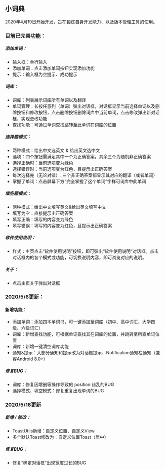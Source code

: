 ## 小词典

2020年4月19日开始开发，旨在锻炼自身开发能力、以及版本管理工具的使用。

### 目前已完善功能：

##### 添加单词：

- 输入框：单行输入
- 添加单词：点击添加单词按钮实现添加功能
- 提示：输入框为空提示、成功提示

##### 词库：

- 词库：列表展示词库所有单词以及翻译
- 单词管理：长按任意列（单词）弹出对话框，对话框显示当前选择单词以及删除按钮和修改按钮，点击删除按钮删除词库中当前单词，点击修改弹出新对话框，实现更改功能
- 查找功能：可通过单词查找跳转至此单词在词库的位置

##### 选择题模式：

- 两种模式：给出中文选英文 & 给出英文选中文
- 选项：四个按钮需满足其中一个为正确答案，其余三个为随机非正确答案
- 选择正确时：当前选项变为绿色
- 选择错误时：当前选项变为红色，且提示出正确答案
- 每次选择完（无论对错）：三个非正确答案都显示其对应的翻译（或者单词）
- 掌握了单词：点击屏幕下方“完全掌握了这个单词”字样可词库中此单词

##### 填空题模式：

- 两种模式：给出中文填写英文&给出英文填写中文
- 填写为空：直接提示出正确答案
- 填写正确：填写的内容变为绿色
- 填写错误：填写的内容变为红色，且提示出正确答案

##### 软件使用说明：

- 样式：主页点击“软件使用说明”按钮，即可弹出“软件使用说明”对话框。点击对话框内的各个模式或功能，可切换说明内容，即可浏览对应的说明。

##### 关于：

- 点击主页关于弹出对话框

### 2020/5/6更新：

#### 新增功能：

- 添加单词：添加四本单词书，可一键添加至词库（初中、高中词汇、大学四级、六级词汇）
- 词库：新增查找功能，可根据单词查找其在词库的位置，并跳转至所查单词位置
- 词库：新增一键清空词库功能
- 通知&提示：大部分通知和提示改为对话框提示、Notification通知栏通知（兼容Android 8.0+）

##### 修复BUG：

- 词库：修复因增删等操作导致的 position 错乱的BUG
- 选择模式、填空模式：修复重复出现单词的BUG

### 2020/5/16更新

##### 新增 / 修改：

- ToastUtils新增：自定义位置、自定义View
- 多个默认Toast修改为：自定义位置Toast（居中）

##### 修复BUG：

- 修复“确定对话框”出现宽度过长的BUG